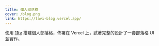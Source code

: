 ```yaml
---
title: 個人部落格
cover: /blog.png
link: https://lavi-blog.vercel.app/
---
```


使用 [11ty](https://www.11ty.dev/) 搭建個人部落格，佈署在 Vercel 上，試著完整的設計了一套部落格 UI 並實作。